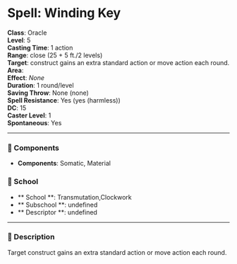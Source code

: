 
# Spell: Winding Key
**Class**: Oracle  
**Level**: 5  
**Casting Time**: 1 action  
**Range**: close (25 + 5 ft./2 levels)  
**Target**: construct gains an extra standard action or move action each round.  
**Area**:   
**Effect**: _None_  
**Duration**: 1 round/level  
**Saving Throw**: None (none)  
**Spell Resistance**: Yes (yes (harmless))  
**DC**: 15  
**Caster Level**: 1  
**Spontaneous**: Yes

---

### 🔮 Components
- **Components**: Somatic, Material

### 🏫 School
- ** School **: Transmutation,Clockwork
- ** Subschool **: undefined
- ** Descriptor **: undefined
---

### 📜 Description
Target construct gains an extra standard action or move action each round.
